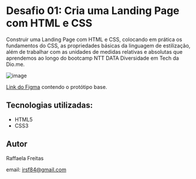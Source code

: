 # Desafio 01: Cria uma Landing Page com HTML e CSS
Construir uma Landing Page com HTML e CSS, colocando em prática os fundamentos do CSS,
as propriedades básicas da linguagem de estilização, além de trabalhar com as unidades de medidas relativas e absolutas que aprendemos ao longo do bootcamp NTT DATA Diversidade em Tech da Dio.me.

![image](https://user-images.githubusercontent.com/55519539/183538055-6cce606c-7d1d-4d15-a4be-ffeb5b37c956.png)

[Link do Figma](https://www.figma.com/file/3PiokoJj9IhGDnNiWAJbz7/DIO---Desafio-01?node-id=2%3A6) contendo o protótipo base.

## Tecnologias utilizadas:
- HTML5
- CSS3

## Autor 
Raffaela Freitas

email: irsf84@gmail.com
